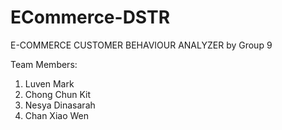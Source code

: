 # ECommerce-DSTR

E-COMMERCE CUSTOMER BEHAVIOUR ANALYZER by Group 9

Team Members:
1. Luven Mark
2. Chong Chun Kit
3. Nesya Dinasarah
4. Chan Xiao Wen